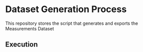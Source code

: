 # Dataset Generation Process 
This repository stores the script that generates and exports the Measurements Dataset


## Execution